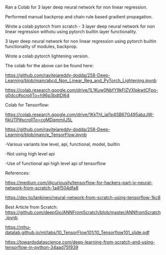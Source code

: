 Ran a Colab for 3 layer deep neural network for non linear regression.

Performed manual backprop and chain rule based gradient propagation.

Wrote a colab pytorch from scratch - 3 layer deep neural network for non linear regression withotu using pytorch builtin layer functionality.

3 layer deep neural network for non linear regression using pytorch builtin functionality of modules, backprop.

Wrote a colab pytorch lightening version.

The colab for the above can be found here:

https://github.com/ravitejareddy-dodda/258-Deep-Learning/blob/main/abcd_Non_Linear_Reg_and_PyTorch_Lightening.ipynb

https://colab.research.google.com/drive/1L1Kuw0NbfY9kFlZVXIpkwtCFpo-g0dcc#scrollTo=h96p3bdtDl64


Colab for Tensorflow: 

https://colab.research.google.com/drive/1KkThI_ial1p4SB67G495abzJW-fikUTP#scrollTo=coMDqmmilJ5L

https://github.com/ravitejareddy-dodda/258-Deep-Learning/blob/main/e_TensorFlow.ipynb

-Various variants low level, api, functional, model, builtin

-Not using high level api

-Use of functional api high level api  of tensorflow

References: 

https://medium.com/@curiousily/tensorflow-for-hackers-part-iv-neural-network-from-scratch-1a4f504dfa8

https://dev.to/lankinen/neural-network-from-scratch-using-tensorflow-1kc8

Best Article from Scratch: https://github.com/deepGio/ANNFromScratch/blob/master/ANNfromScratch.ipynb

https://nthu-datalab.github.io/ml/labs/10_TensorFlow101/10_Tensorflow101_slide.pdf

https://towardsdatascience.com/deep-learning-from-scratch-and-using-tensorflow-in-python-34aad75f939
